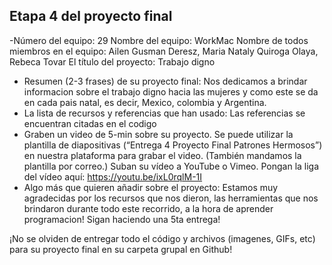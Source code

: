 ## Etapa 4 del proyecto final

-Número del equipo: 29
Nombre del equipo: WorkMac
Nombre de todos miembros en el equipo: Ailen Gusman Deresz, Maria Nataly Quiroga Olaya, Rebeca Tovar
El título del proyecto: Trabajo digno
- Resumen (2-3 frases) de su proyecto final: Nos dedicamos a brindar informacion sobre el trabajo digno hacia las mujeres y como este se da en cada pais natal, es decir, Mexico, colombia y Argentina. 
- La lista de recursos y referencias que han usado: Las referencias se encuentran citadas en el codigo
- Graben un video de 5-min sobre su proyecto. Se puede utilizar la plantilla de diapositivas (“Entrega 4 Proyecto Final Patrones Hermosos”) en nuestra plataforma para grabar el video. (También mandamos la plantilla por correo.) Suban su vídeo a YouTube o Vimeo. Pongan la liga del vídeo aquí: https://youtu.be/ixL0rqlM-1I
- Algo más que quieren añadir sobre el proyecto: Estamos muy agradecidas por los recursos que nos dieron, las herramientas que nos brindaron durante todo este recorrido, a la hora de aprender programacion! Sigan haciendo una 5ta entrega! 

¡No se olviden de entregar todo el código y archivos (imagenes, GIFs, etc) para su proyecto final en su carpeta grupal en Github!
